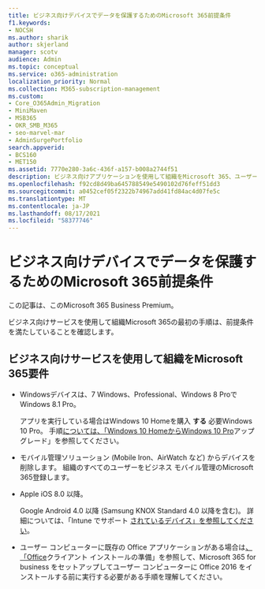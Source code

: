 ```yaml
---
title: ビジネス向けデバイスでデータを保護するためのMicrosoft 365前提条件
f1.keywords:
- NOCSH
ms.author: sharik
author: skjerland
manager: scotv
audience: Admin
ms.topic: conceptual
ms.service: o365-administration
localization_priority: Normal
ms.collection: M365-subscription-management
ms.custom:
- Core_O365Admin_Migration
- MiniMaven
- MSB365
- OKR_SMB_M365
- seo-marvel-mar
- AdminSurgePortfolio
search.appverid:
- BCS160
- MET150
ms.assetid: 7770e280-3a6c-436f-a157-b008a2744f51
description: ビジネス向けアプリケーションを使用して組織をMicrosoft 365、ユーザーのデバイスで作業データを保護するための要件について説明します。
ms.openlocfilehash: f92cd8d49ba645788549e5490102d76feff51dd3
ms.sourcegitcommit: a0452cef05f2322b74967add41fd84ac4d07fe5c
ms.translationtype: MT
ms.contentlocale: ja-JP
ms.lasthandoff: 08/17/2021
ms.locfileid: "58377746"
---
```

# <a name="prerequisites-for-protecting-data-on-devices-with-microsoft-365-for-business"></a>ビジネス向けデバイスでデータを保護するためのMicrosoft 365前提条件

この記事は、このMicrosoft 365 Business Premium。

ビジネス向けサービスを使用して組織Microsoft 365の最初の手順は、前提条件を満たしていることを確認します。
  
## <a name="requirements-for-setting-up-your-organization-with-microsoft-365-for-business"></a>ビジネス向けサービスを使用して組織をMicrosoft 365要件

- Windowsデバイスは、7 Windows、Professional、Windows 8 ProでWindows 8.1 Pro。
    
    アプリを実行している場合はWindows 10 Homeを購入 **する** 必要Windows 10 Pro。 手順[については、「Windows 10 HomeからWindows 10 Pro](../../business-video/upgrade.md)アップグレード」を参照してください。 
    
- モバイル管理ソリューション (Mobile Iron、AirWatch など) からデバイスを削除します。 組織のすべてのユーザーをビジネス モバイル管理のMicrosoft 365登録します。
    
- Apple iOS 8.0 以降。
    
    Google Android 4.0 以降 (Samsung KNOX Standard 4.0 以降を含む)。 詳細については、「Intune でサポート [されているデバイス」を参照してください](/mem/intune/fundamentals/supported-devices-browsers)。
    
- ユーザー コンピューターに既存の Office アプリケーションがある場合は[、「Office](../misc/prepare-for-office-client-deployment.md)クライアント インストールの準備」を参照して、Microsoft 365 for business をセットアップしてユーザー コンピューターに Office 2016 をインストールする前に実行する必要がある手順を理解してください。